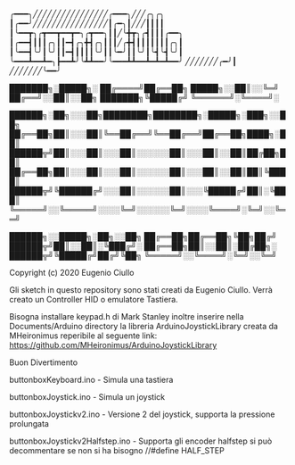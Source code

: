 
╭━━━╮╱╱╱╱╱╱╱╱╱╱╱╱╱╱╱╱╭━━━╮╱╱╱╭╮╭╮
┃╭━━╯╱╱╱╱╱╱╱╱╱╱╱╱╱╱╱╱┃╭━╮┃╱╱╱┃┃┃┃
┃╰━━┳╮╭┳━━┳━━┳━╮╭┳━━╮┃┃╱╰╋┳╮╭┫┃┃┃╭━━╮
┃╭━━┫┃┃┃╭╮┃┃━┫╭╮╋┫╭╮┃┃┃╱╭╋┫┃┃┃┃┃┃┃╭╮┃
┃╰━━┫╰╯┃╰╯┃┃━┫┃┃┃┃╰╯┃┃╰━╯┃┃╰╯┃╰┫╰┫╰╯┃
╰━━━┻━━┻━╮┣━━┻╯╰┻┻━━╯╰━━━┻┻━━┻━┻━┻━━╯
╱╱╱╱╱╱╱╭━╯┃
╱╱╱╱╱╱╱╰━━╯



███████╗░█████╗░
██╔════╝██╔══██╗
█████╗░░██║░░╚═╝
██╔══╝░░██║░░██╗
███████╗╚█████╔╝
╚══════╝░╚════╝░

██████╗░██╗░░░██╗████████╗████████╗░█████╗░███╗░░██╗
██╔══██╗██║░░░██║╚══██╔══╝╚══██╔══╝██╔══██╗████╗░██║
██████╦╝██║░░░██║░░░██║░░░░░░██║░░░██║░░██║██╔██╗██║
██╔══██╗██║░░░██║░░░██║░░░░░░██║░░░██║░░██║██║╚████║
██████╦╝╚██████╔╝░░░██║░░░░░░██║░░░╚█████╔╝██║░╚███║
╚═════╝░░╚═════╝░░░░╚═╝░░░░░░╚═╝░░░░╚════╝░╚═╝░░╚══╝

██████╗░░█████╗░██╗░░██╗
██╔══██╗██╔══██╗╚██╗██╔╝
██████╦╝██║░░██║░╚███╔╝░
██╔══██╗██║░░██║░██╔██╗░
██████╦╝╚█████╔╝██╔╝╚██╗
╚═════╝░░╚════╝░╚═╝░░╚═╝


Copyright (c) 2020 Eugenio Ciullo

Gli sketch in questo repository sono stati creati da Eugenio Ciullo. Verrà creato un Controller HID o emulatore Tastiera.

Bisogna installare keypad.h di Mark Stanley inoltre inserire nella Documents/Arduino directory la libreria ArduinoJoystickLibrary creata da MHeironimus reperibile al seguente link: https://github.com/MHeironimus/ArduinoJoystickLibrary

Buon Divertimento


buttonboxKeyboard.ino - Simula una tastiera

buttonboxJoystick.ino - Simula un joystick

buttonboxJoystickv2.ino - Versione 2 del joystick, supporta la pressione prolungata

buttonboxJoystickv2Halfstep.ino - Supporta gli encoder halfstep si può decommentare se non si ha bisogno //#define HALF_STEP
